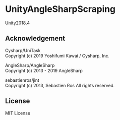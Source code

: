 # UnityAngleSharpScraping
Unity2018.4

## Acknowledgement

Cysharp/UniTask  
Copyright (c) 2019 Yoshifumi Kawai / Cysharp, Inc.

AngleSharp/AngleSharp  
Copyright (c) 2013 - 2019 AngleSharp

sebastienros/jint  
Copyright (c) 2013, Sebastien Ros
All rights reserved.

## License
MIT License
